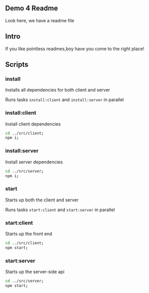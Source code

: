 
## Demo 4 Readme
 
Look here, we have a readme file

## Intro
 
 If you like pointless readmes,boy have you come to the right place!
 
## Scripts
 
<!-- maid-tasks -->

### install

Installs all dependencies for both client and server

Runs tasks `install:client` and `install:server` in parallel

### install:client

Install client dependencies

```bash
cd ../src/client;
npm i;
```

### install:server

Install server dependencies

```bash
cd ../src/server;
npm i;
```

### start

Starts up both the client and server

Runs tasks `start:client` and `start:server` in parallel

### start:client

Starts up the front end

```bash
cd ../src/client;
npm start;
```

### start:server

Starts up the server-side api

```bash
cd ../src/server;
npm start;
```
